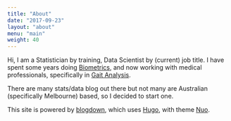 ```yaml
---
title: "About"
date: "2017-09-23"
layout: "about"
menu: "main"
weight: 40
---
```


Hi, I am a Statistician by training, Data Scientist by (current) job title. I have spent some years doing [Biometrics](//www.biometricsociety.org/about/definition-of-biometrics/), and now working with medical professionals, specifically in [Gait Analysis](//en.wikipedia.org/wiki/Gait_analysis).

There are many stats/data blog out there but not many are Australian (specifically Melbourne) based, so I decided to start one.



This site is powered by <a href="//github.com/rstudio/blogdown" target="_blank">blogdown</a>, which uses
<a href="//gohugo.io/" target="_blank">Hugo</a>, with theme <a href="//github.com/laozhu/hugo-nuo" target="_blank">Nuo</a>.